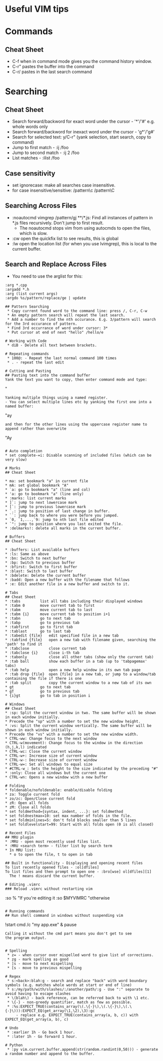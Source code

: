 # Useful VIM tips

# Commands
## Cheat Sheet
 * C-f when in command mode gives you the command history window.
 * C-r" pastes the buffer into the command
 * C-r/ pastes in the last search command

# Searching
## Cheat Sheet
 * Search forward/backword for exact word under the cursor - '*'/'#' e.g. whole words only
 * Search forward/backword for inexact word under the cursor - 'g*'/'g#'  
 * Search for selected text: y/C-r" (yank selection, start search, copy to command)
 * Jump to first match - :ij /foo
 * Jump to second match - :ij 2 /foo
 * List matches - :ilist /foo

## Case sensitivity
 * set ignorecase: make all searches case insensitive.
 * for case insensitive/sensitive: /pattern\c /pattern\C

## Searching Across Files
 * :noautocmd vimgrep /pattern/gj **/*.js: Find all instances of pattern in *.js files recursively. Don't jump to first result.
    - The noautocmd stops vim from using autocmds to open the files, which is slow. 
 * :cw open the quickfix list to see results, this is global
 * :lw open the location list (for when you use lvimgrep), this is local to the current buffer.

## Search and Replace Across Files
 * You need to use the arglist for this:
```
:arg *.cpp 
:argadd *.h
:arg (list current args)
:argdo %s/pattern/replace/ge | update

## Pattern Searching
 * Copy current found word to the command line: press /, C-r, C-w
 * An empty pattern search will repeat the last search.
 * Add a number to find the nth occurance. E.g. 3/pattern will search for the 3rd occurance of pattern.
 * Find 3rd occurrance of word under cursor: 3*
 * Put cursor at end of next "hello" /hello/e

# Working with Code
 * diB - Delete all text between brackets.

# Repeating commands
 * 100@: - Repeat the last normal command 100 times 
 * . - repeat the last edit

# Cutting and Pasting
## Pasting text into the command buffer
Yank the text you want to copy, then enter command mode and type:
```
<c-R> "
```
Yanking multiple things using a named register.
- You can select multiple lines etc by yanking the first one into a named buffer:
  ```
  "ay
  ```
  and then for the other lines using the uppercase register name to append rather than overwrite
  ```
  "Ay
  ```

# Auto completion
 * set complete-=i: Disable scanning of included files (which can be very slow)

# Marks
## Cheat Sheet

 * ma: set bookmark "a" in current file
 * mA: set global bookmark "A"
 * `a: go to bookmark "a" (line and col)
 * 'a: go to bookmark "a" (line only)
 * :marks: list current marks
 * ]`: jump to next lowercase mark
 * [`: jump to previous lowercase mark
 * `.: jump to position of last change in buffer.
 * ``: jump back to where you were before you jumped.
 * `0, `1,...,`9: jump to nth last file edited
 * `": jump to position where you last exited the file.
 * :delmarks!: delete all marks in the current buffer.

# Buffers
## Cheat Sheet

 * :buffers: List available buffers
 * :ls: Same as above
 * :bn: Switch to next buffer
 * :bp: Switch to previous buffer
 * :bfirst: Switch to first buffer
 * :blast: Switch to last buffer
 * :bdelete: Delete the current buffer
 * :badd: Open a new buffer with the filename that follows
 * :e: Edit another file in a new buffer and switch to it.

# Tabs
## Cheat Sheet
 * :tabs         list all tabs including their displayed windows
 * :tabm 0       move current tab to first
 * :tabm         move current tab to last
 * :tabm {i}     move current tab to position i+1
 * :tabn         go to next tab
 * :tabp         go to previous tab
 * :tabfirst     go to first tab
 * :tablast      go to last tab
 * :tabedit {file}   edit specified file in a new tab
 * :tabfind {file}   open a new tab with filename given, searching the 'path' to find it
 * :tabclose         close current tab
 * :tabclose {i}     close i-th tab
 * :tabonly          close all other tabs (show only the current tab)
 * :tab ball         show each buffer in a tab (up to 'tabpagemax' tabs)
 * :tab help         open a new help window in its own tab page
 * :tab drop {file}  open {file} in a new tab, or jump to a window/tab containing the file if there is one
 * :tab split        copy the current window to a new tab of its own
 * gt            go to next tab
 * gT            go to previous tab
 * {i}gt         go to tab in position i

# Windows
## Cheat Sheet
 * :sp: Split the current window in two. The same buffer will be shown in each window initially.
 * Precede the "sp" with a number to set the new window height.
 * :vs: Split the current window vertically. The same buffer will be shown in each window initially.
 * Precede the "vs" with a number to set the new window width.
 * CTRL-ww: Change focus to the next window
 * CTRL-w(movement): Change focus to the window in the direction (h,j,k,l) indicated
 * CTRL-wc: Close the current window
 * CTRL-w+: Increase size of current window
 * CTRL-w-: Decrease size of current window
 * CTRL-w=: Set all windows to equal size
 * #CTRL-w_: Sets the height to the size indicated by the preceding "#"
 * :only: Close all windows but the current one
 * CTRL-wn: Opens a new window with a new buffer

# Folding
 * foldenable/nofoldenable: enable/disable folding
 * za: Toggle current fold
 * zo/zc: Open/Close current fold
 * zR: Open all folds
 * zM: Close all folds
 * set foldmethod={syntax, indent, ...}: set foldmethod
 * set foldnestmax=10: set max number of folds in the file.
 * set foldminlines=5: don't fold blocks smaller than 5 lines
 * set foldlevelstart=99: Start with all folds open (0 is all closed)

# Recent Files
## MRU plugin
 * :MRU - open most recently used files list.
 * :MRU <search term> - filter list by search term
 * In MRU list:
    * o to open the file, t to open in tab

## Built in functionality - Displaying and opening recent files
To list recently opened files - :ol[dfiles]
To list files and then prompt to open one - :bro[wse] ol[dfiles][1]
    The ! means discard the current buffer.

# Editing .vimrc
### Reload .vimrc without restarting vim
```
:so % "If you're editing it
:so $MYVIMRC "otherwise
```

# Running commands
## Run shell command in windows without suspending vim
```
!start cmd /c "my app.exe" & pause
```
Calling it without the cmd part means you don't get to see 
the program output.


# Spelling
 * z= - when cursor over mispelled word to give list of corrections.
 * zg - mark spelling as good
 * ]s - move to next mispelling
 * [s - move to previous mispelling

# Regex
 * s:<back>:blah:g - search and replace "back" with word boundary symbols (e.g. matches whole words at start or end of line)
 * s:/my/path/with/slashes/:/another/path/:g - Use ":" separate to avoid having to escape slashes
 * \(blah\) - back reference, can be referred back to with \1 etc.
 * \{-} - non-greedy quantifier, match as few as possible.
 * :%s:EXPECT_TRUE(contains_array(\(.\{-}\),\(.\{-}\),\(.\{-}\))):EXPECT_EQ(get_array(\1,\2),\3):gc 
     - replace e.g. EXPECT_TRUE(contains_array(a, b, c)) with EXPECT_EQ(get_array(a, b), c)

# Undo
 * :earlier 1h - Go back 1 hour.
 * :later 1h - Go forward 1 hour.

# Python
 * :py vim.current.buffer.append(str(random.randint(0,50))) - generate a random number and append to the buffer.
